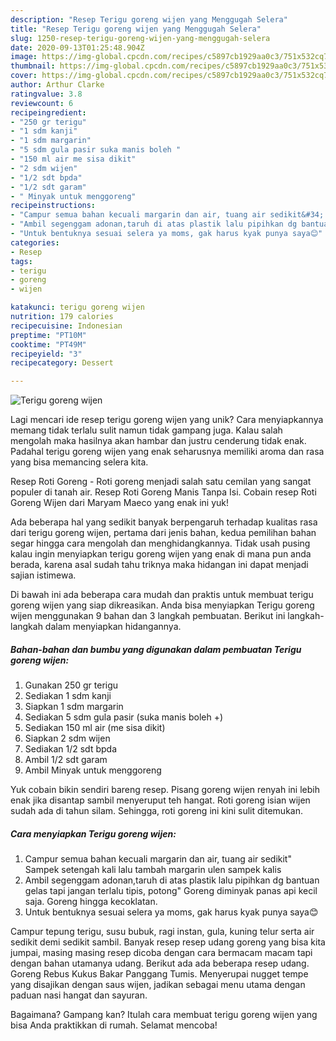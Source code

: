 ```yaml
---
description: "Resep Terigu goreng wijen yang Menggugah Selera"
title: "Resep Terigu goreng wijen yang Menggugah Selera"
slug: 1250-resep-terigu-goreng-wijen-yang-menggugah-selera
date: 2020-09-13T01:25:48.904Z
image: https://img-global.cpcdn.com/recipes/c5897cb1929aa0c3/751x532cq70/terigu-goreng-wijen-foto-resep-utama.jpg
thumbnail: https://img-global.cpcdn.com/recipes/c5897cb1929aa0c3/751x532cq70/terigu-goreng-wijen-foto-resep-utama.jpg
cover: https://img-global.cpcdn.com/recipes/c5897cb1929aa0c3/751x532cq70/terigu-goreng-wijen-foto-resep-utama.jpg
author: Arthur Clarke
ratingvalue: 3.8
reviewcount: 6
recipeingredient:
- "250 gr terigu"
- "1 sdm kanji"
- "1 sdm margarin"
- "5 sdm gula pasir suka manis boleh "
- "150 ml air me sisa dikit"
- "2 sdm wijen"
- "1/2 sdt bpda"
- "1/2 sdt garam"
- " Minyak untuk menggoreng"
recipeinstructions:
- "Campur semua bahan kecuali margarin dan air, tuang air sedikit&#34; Sampek setengah kali lalu tambah margarin ulen sampek kalis"
- "Ambil segenggam adonan,taruh di atas plastik lalu pipihkan dg bantuan gelas tapi jangan terlalu tipis, potong&#34; Goreng diminyak panas api kecil saja. Goreng hingga kecoklatan."
- "Untuk bentuknya sesuai selera ya moms, gak harus kyak punya saya😊"
categories:
- Resep
tags:
- terigu
- goreng
- wijen

katakunci: terigu goreng wijen 
nutrition: 179 calories
recipecuisine: Indonesian
preptime: "PT10M"
cooktime: "PT49M"
recipeyield: "3"
recipecategory: Dessert

---
```



![Terigu goreng wijen](https://img-global.cpcdn.com/recipes/c5897cb1929aa0c3/751x532cq70/terigu-goreng-wijen-foto-resep-utama.jpg)

Lagi mencari ide resep terigu goreng wijen yang unik? Cara menyiapkannya memang tidak terlalu sulit namun tidak gampang juga. Kalau salah mengolah maka hasilnya akan hambar dan justru cenderung tidak enak. Padahal terigu goreng wijen yang enak seharusnya memiliki aroma dan rasa yang bisa memancing selera kita.

Resep Roti Goreng - Roti goreng menjadi salah satu cemilan yang sangat populer di tanah air. Resep Roti Goreng Manis Tanpa Isi. Cobain resep Roti Goreng Wijen dari Maryam Maeco yang enak ini yuk!

Ada beberapa hal yang sedikit banyak berpengaruh terhadap kualitas rasa dari terigu goreng wijen, pertama dari jenis bahan, kedua pemilihan bahan segar hingga cara mengolah dan menghidangkannya. Tidak usah pusing kalau ingin menyiapkan terigu goreng wijen yang enak di mana pun anda berada, karena asal sudah tahu triknya maka hidangan ini dapat menjadi sajian istimewa.


Di bawah ini ada beberapa cara mudah dan praktis untuk membuat terigu goreng wijen yang siap dikreasikan. Anda bisa menyiapkan Terigu goreng wijen menggunakan 9 bahan dan 3 langkah pembuatan. Berikut ini langkah-langkah dalam menyiapkan hidangannya.

<!--inarticleads1-->

##### Bahan-bahan dan bumbu yang digunakan dalam pembuatan Terigu goreng wijen:

1. Gunakan 250 gr terigu
1. Sediakan 1 sdm kanji
1. Siapkan 1 sdm margarin
1. Sediakan 5 sdm gula pasir (suka manis boleh +)
1. Sediakan 150 ml air (me sisa dikit)
1. Siapkan 2 sdm wijen
1. Sediakan 1/2 sdt bpda
1. Ambil 1/2 sdt garam
1. Ambil  Minyak untuk menggoreng


Yuk cobain bikin sendiri bareng resep. Pisang goreng wijen renyah ini lebih enak jika disantap sambil menyeruput teh hangat. Roti goreng isian wijen sudah ada di tahun silam. Sehingga, roti goreng ini kini sulit ditemukan. 

<!--inarticleads2-->

##### Cara menyiapkan Terigu goreng wijen:

1. Campur semua bahan kecuali margarin dan air, tuang air sedikit&#34; Sampek setengah kali lalu tambah margarin ulen sampek kalis
1. Ambil segenggam adonan,taruh di atas plastik lalu pipihkan dg bantuan gelas tapi jangan terlalu tipis, potong&#34; Goreng diminyak panas api kecil saja. Goreng hingga kecoklatan.
1. Untuk bentuknya sesuai selera ya moms, gak harus kyak punya saya😊


Campur tepung terigu, susu bubuk, ragi instan, gula, kuning telur serta air sedikit demi sedikit sambil. Banyak resep resep udang goreng yang bisa kita jumpai, masing masing resep dicoba dengan cara bermacam macam tapi dengan bahan utamanya udang. Berikut ada ada beberapa resep udang. Goreng Rebus Kukus Bakar Panggang Tumis. Menyerupai nugget tempe yang disajikan dengan saus wijen, jadikan sebagai menu utama dengan paduan nasi hangat dan sayuran. 

Bagaimana? Gampang kan? Itulah cara membuat terigu goreng wijen yang bisa Anda praktikkan di rumah. Selamat mencoba!
